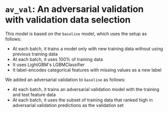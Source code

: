 # `av_val`: An adversarial validation with validation data selection

This model is based on the `baseline` model, which uses the setup as follows:

* At each batch, it trains a model only with new training data without using previous training data
* At each batch, it uses 100% of training data
* It uses LightGBM's LGBMClassifier
* It label-encodes categorical features with missing values as a new label

We added an adversarial validation to `baseline` as follows:

* At each batch, it trains an adversarial validation model with the training and test feature data
* At each batch, it uses the subset of training data that ranked high in adversarial validation predictions as the validation set
